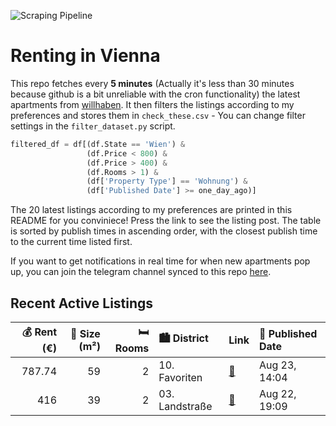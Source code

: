![Scraping Pipeline](https://github.com/AthomsG/renting-in-vienna/actions/workflows/run_pipeline.yml/badge.svg)


# Renting in Vienna

This repo fetches every **5 minutes** (Actually it's less than 30 minutes because github is a bit unreliable with the cron functionality) the latest apartments from [willhaben](https://www.willhaben.at/).
It then filters the listings according to my preferences and stores them in `check_these.csv` - You can change filter settings in the `filter_dataset.py` script.

```python
filtered_df = df[(df.State == 'Wien') & 
                 (df.Price < 800) &
                 (df.Price > 400) &
                 (df.Rooms > 1) &
                 (df['Property Type'] == 'Wohnung') &
                 (df['Published Date'] >= one_day_ago)]
```

The 20 latest listings according to my preferences are printed in this README for you conviniece! Press the link to see the listing post.
The table is sorted by publish times in ascending order, with the closest publish time to the current time listed first.

If you want to get notifications in real time for when new apartments pop up, you can join the telegram channel synced to this repo [here](https://t.me/+1HPAYOf5BSsyNTlk).

## Recent Active Listings

|   💰 Rent (€) |   📏 Size (m²) |   🛏️ Rooms | 🏙️ District    | Link                                                                                                                                                                   | 📅 Published Date   |
|-------------:|--------------:|-----------:|:---------------|:-----------------------------------------------------------------------------------------------------------------------------------------------------------------------|:-------------------|
|       787.74 |            59 |          2 | 10. Favoriten  | [🔗](https://www.willhaben.at/iad/immobilien/d/mietwohnungen/wien/wien-1100-favoriten/sch%C3%B6ne-2-zimmer-wohnung-muhrengasse-2.stock-ohne-lift-%21%21%21-1630626025/) | Aug 23, 14:04      |
|       416    |            39 |          2 | 03. Landstraße | [🔗](https://www.willhaben.at/iad/immobilien/d/mietwohnungen/wien/wien-1030-landstra%C3%9Fe/gemeindewohnung-mit-vormerkschein-bis-30.06.25-1349787911/)                 | Aug 22, 19:09      |
